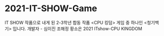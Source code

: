 # 2021-IT-SHOW-Game
IT SHOW 작품으로 내게 된 2-3학년 합동 작품 &lt;CPU 킹덤> 게임 중 하나인 
<청기백기> 입니다.
개발자 - 심이진 조해정 황소은 2021 ITshow-CPU KINGDOM
